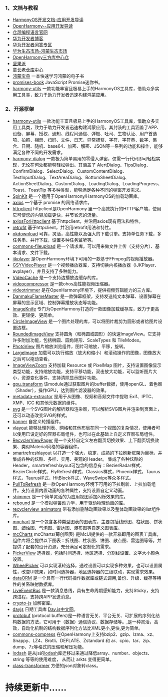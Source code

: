 ﻿### 1、文档与教程

* [HarmonyOS开发文档-应用开发导读](https://developer.huawei.com/consumer/cn/doc/harmonyos-guides/application-dev-guide)
* [OpenHarmony--应用开发导读](https://docs.openharmony.cn/pages/v5.0/zh-cn/application-dev/application-dev-guide.md)
* [仓颉编程语言官网](https://cangjie-lang.cn/)
* [华为开发者博客](https://developer.huawei.com/consumer/cn/blog/recommended)
* [华为开发者问答专区](https://developer.huawei.com/consumer/cn/forum/topic)
* [华为生态市场-鸿蒙生态市场](https://developer.huawei.com/consumer/cn/market)
* [OpenHarmony三方库中心仓](https://ohpm.openharmony.cn)
* [坚果派](https://www.nutpi.net)
* [童长老仓库中心](https://ohpm.openharmony.cn/#/cn/publisher/663b99a5788eb334c83d9cd5)
* [鸿蒙宝典](https://gitee.com/tongyuyan/harmony-treasure-book) 一本快速学习鸿蒙的电子书
* [promises-book](http://liubin.org/promises-book) JavaScript Promise迷你书。
* [harmony-utils](https://gitee.com/tongyuyan/harmony-utils) 一款功能丰富且极易上手的HarmonyOS工具库，借助众多实用工具类，致力于助力开发者迅速构建鸿蒙应用。

### 2、开源框架

* [harmony-utils](https://ohpm.openharmony.cn/#/cn/detail/@pura%2Fharmony-utils) 一款功能丰富且极易上手的HarmonyOS工具库，借助众多实用工具类，致力于助力开发者迅速构建鸿蒙应用。其封装的工具涵盖了APP、设备、屏幕、授权、通知、线程间通信、弹框、吐司、生物认证、用户首选项、拍照、相册、扫码、文件、日志，异常捕获、字符、字符串、数字、集合、日期、随机、base64、加密、解密、JSON等一系列的功能和操作，能够满足各种不同的开发需求。
* [harmony-dialog](https://ohpm.openharmony.cn/#/cn/detail/@pura%2Fharmony-dialog) 一款极为简单易用的零侵入弹窗，仅需一行代码即可轻松实现，无论在何处都能够轻松弹出。其涵盖了 AlertDialog、TipsDialog、ConfirmDialog、SelectDialog、CustomContentDialog、TextInputDialog、TextAreaDialog、BottomSheetDialog、ActionSheetDialog、CustomDialog、LoadingDialog、LoadingProgress、Toast、ToastTip 等多种类型，能够满足各种不同的弹窗开发需求。
* [SpinKit](https://ohpm.openharmony.cn/#/cn/detail/@pura%2Fspinkit) 是一个适用于OpenHarmony/HarmonyOS的加载动画库。
* [axios](https://ohpm.openharmony.cn/#/cn/detail/@ohos%2Faxios) 一个基于 promise 的网络请求库。
* [httpclient](https://ohpm.openharmony.cn/#/cn/detail/@ohos%2Fhttpclient) httpclient是OpenHarmony 里一个高效执行的HTTP客户端，使用它可使您的内容加载更快，并节省您的流量。
* [axiosForHttpclient](https://ohpm.openharmony.cn/#/cn/detail/@ohos%2Faxiosforhttpclient) 基于httpclient，并沿用axios现有用法和特性。
* [retrofit](https://ohpm.openharmony.cn/#/cn/detail/@ohos%2Fretrofit) 基于httpclient，并沿用retrofit用法和特性。
* [okdownload](https://ohpm.openharmony.cn/#/cn/detail/@ohos%2Fokdownload) 可靠，灵活，高性能以及强大的下载引擎。支持单任务下载，多任务串、并行下载，设置多种任务监听等。
* [commons-fileupload](https://ohpm.openharmony.cn/#/cn/detail/@ohos%2Fcommons-fileupload) 是一个请求库。可以用来做文件上传（支持分片）、基本请求、文件下载。
* [ijkplayer](https://ohpm.openharmony.cn/#/cn/detail/@ohos%2Fijkplayer) 是OpenHarmony环境下可用的一款基于FFmpeg的视频播放器。
* [GSYVideoPlayer](https://ohpm.openharmony.cn/#/cn/detail/@ohos%2Fgsyvideoplayer) 是一个视频播放器库，支持切换内核播放器（IJKPlayer、avplayer），并且支持了多种能力。
* [VideoCache](https://ohpm.openharmony.cn/#/cn/detail/@ohos%2Fvideo-cache) 是一个支持边播放边缓存的库。
* [videocompressor](https://ohpm.openharmony.cn/#/cn/detail/@ohos%2Fvideocompressor) 是一款ohos高性能视频压缩器。
* [videotrimmer](https://ohpm.openharmony.cn/#/cn/detail/@ohos%2Fvideotrimmer) 是在OpenHarmony环境下，提供视频剪辑能力的三方库。
* [DanmakuFlameMaster](https://ohpm.openharmony.cn/#/cn/detail/@ohos%2Fdanmakuflamemaster) 是一款弹幕框架，支持发送纯文本弹幕、设置弹幕在屏幕的显示区域、控制弹幕播放状态等功能。
* [ImageKnife](https://ohpm.openharmony.cn/#/cn/detail/@ohos%2Fimageknife) 专门为OpenHarmony打造的一款图像加载缓存库，致力于更高效、更轻便、更简单。
* [CircleImageView](https://ohpm.openharmony.cn/#/cn/detail/@ohos%2Fcircleimageview) 是一个图片处理的库，可以将图片裁剪为圆形或者给图片设置边框。
* [RoundedImageView](https://ohpm.openharmony.cn/#/cn/detail/@ohos%2Froundedimageview) 支持圆角（和椭圆或圆形）的快速ImageView。它支持许多附加功能，包括椭圆、圆角矩形、ScaleTypes 和 TileModes。
* [PhotoView](https://ohpm.openharmony.cn/#/cn/detail/@ohos%2Fphotoview) 图片缩放浏览组件，图片可缩放，平移，旋转。
* [LargeImage](https://ohpm.openharmony.cn/#/cn/detail/@ohos%2Flargeimage) 加载可以执行缩放（放大和缩小）和滚动操作的图像，图像放大之后可以拖动查看。
* [ImageViewZoom](https://ohpm.openharmony.cn/#/cn/detail/@ohos%2Fimageviewzoom) 支持加载 Resource 或 PixelMap 图片，支持设置图像显示类型功能，支持缩放功能，支持平移功能，双击放大功能，可以监听图片大小，资源变化事件，支持清除显示图片功能。
* [gpu\_transform](https://ohpm.openharmony.cn/#/cn/detail/@ohos%2Fgpu_transform) 该module通过获取图片的buffer数据，使用openGL、着色器（Shader），操作GPU，达到图片滤波器的效果。
* [metadata-extractor](https://ohpm.openharmony.cn/#/cn/detail/@ohos%2Fmetadata-extractor) 是用于从图像、视频和音频文件中提取 Exif、IPTC、XMP、ICC 和其他元数据的组件。
* [svg](https://ohpm.openharmony.cn/#/cn/detail/@ohos%2Fsvg) 是一个SVG图片的解析器和渲染器，可以解析SVG图片并渲染到页面上，还可以动态改变SVG的样式。
* [banner](https://ohpm.openharmony.cn/#/cn/detail/@ohos%2Fbanner) 自定义轮播组件。
* [vlayout](https://ohpm.openharmony.cn/#/cn/detail/@ohos%2Fvlayout) 能够处理列表、网格和其他布局在同一个视图的复杂情况，使用者可以使用已设定好的容器布局组件，也可以在此基础上自定义容器布局组件。
* [RecyclerViewPager](https://ohpm.openharmony.cn/#/cn/detail/@ohos%2Frecyclerviewpager) 是一个支持自定义左右翻页切换效果、上下翻页切换效果、类似Material风格的容器组件。
* [smartrefreshlayout](https://ohpm.openharmony.cn/#/cn/detail/@ohos%2Fsmartrefreshlayout) 以打造一个强大，稳定，成熟的下拉刷新框架为目标，并集成各种的炫酷、多样、实用、美观的Header。 集成了各种炫酷的 Header。smartrefreshlayout可包含的信息有：BezierRadar样式、BezierCircle样式、FlyRefresh样式、Classics样式，Phoenix样式，Taurus样式，Taurus样式，HitBlock样式，WaveSwipe等众多样式。
* [PullToRefresh](https://ohpm.openharmony.cn/#/cn/detail/@ohos%2Fpulltorefresh) 是一款OpenHarmony环境下可用的下拉刷新、上拉加载组件。支持设置内置动画的各种属性，支持设置自定义动画。
* [shimmer](https://ohpm.openharmony.cn/#/cn/detail/@ohos%2Fshimmer) 是一个简单灵活的为应用视图添加闪烁效果的库。
* [rebound](https://ohpm.openharmony.cn/#/cn/detail/@ohos%2Frebound) 是一个模拟弹簧动力学，用于驱动物理动画的库。
* [recyclerview\_animators](https://ohpm.openharmony.cn/#/cn/detail/@ohos%2Frecyclerview-animators) 带有添加删除动画效果以及整体动画效果的list组件库。
* [mpchart](https://ohpm.openharmony.cn/#/cn/detail/@ohos%2Fmpchart) 是一个包含各种类型图表的图表库，主要包括线形图、柱状图、饼状图、蜡烛图、气泡图、雷达图、瀑布图等自定义图表库。
* [mcCharts](https://ohpm.openharmony.cn/#/cn/detail/@mcui%2Fmccharts) mcCharts(莓创图表) 是McUI提供的一款开箱即用的图表工具库，组件库将会提供以下图表：折线图、柱状图、饼图、散点图、雷达图等等。并提供了配套的设计资源，充分满足可定制化的需求。
* [PickerView](https://ohpm.openharmony.cn/#/cn/detail/@ohos%2Fpickerview) 选择器，包括时间选择、地区选择、分割线设置、文字大小颜色设置。
* [WheelPicker](https://ohpm.openharmony.cn/#/cn/detail/@ohos%2Fwheelpicker) 可以实现滚轮选择，通过设置可以实现多种效果，也可以设置属性，改变UI效果，如时间选择器，地区选择器的三级联动，实现需求效果。
* [dataORM](https://ohpm.openharmony.cn/#/cn/detail/@ohos%2Fdataorm) 是一个具有一行代码操作数据库或链式调用,备份、升级、缓存等特性的关系映射数据库。
* [LiveEventBus](https://ohpm.openharmony.cn/#/cn/detail/@ohos%2Fliveeventbus) 是一款消息总线，具有生命周期感知能力，支持Sticky，支持跨进程，支持跨APP发送消息。
* [crypto-js](https://ohpm.openharmony.cn/#/cn/detail/@ohos%2Fcrypto-js) 加解密库。
* [dayjs](https://ohpm.openharmony.cn/#/cn/detail/dayjs) 日期工具库 [Day.js中文网](https://dayjs.fenxianglu.cn)。
* [protobuf](https://ohpm.openharmony.cn/#/cn/detail/@ohos%2Fprotobufjs) (protocol buffers)是一种语言无关、平台无关、可扩展的序列化结构数据的方法，它可用于（数据）通信协议、数据存储等。,是一种灵活，高效，自动化机制的结构数据序列化方法比XML更小,更快,更为简单。
* [commons-compress](https://ohpm.openharmony.cn/#/cn/detail/@ohos%2Fcommons-compress) 在OpenHarmony上支持bzip2、gzip、lzma、xz、Snappy、LZ4、Brotli、DEFLATE、Zstandard 和 ar、cpio、tar、zip、dump、7z等格式的压缩和解压功能。
* [lodash](https://ohpm.openharmony.cn/#/cn/detail/@bigup%2Flodash) 是从js的[lodash](https://www.lodashjs.com)库迁移过来通过降低array、number、objects、string 等等的使用难度， 从而让 arkts 变得更简单。
* [class-transformer](https://ohpm.openharmony.cn/#/cn/detail/class-transformer) 方便的json对象转class。


# 持续更新中......

